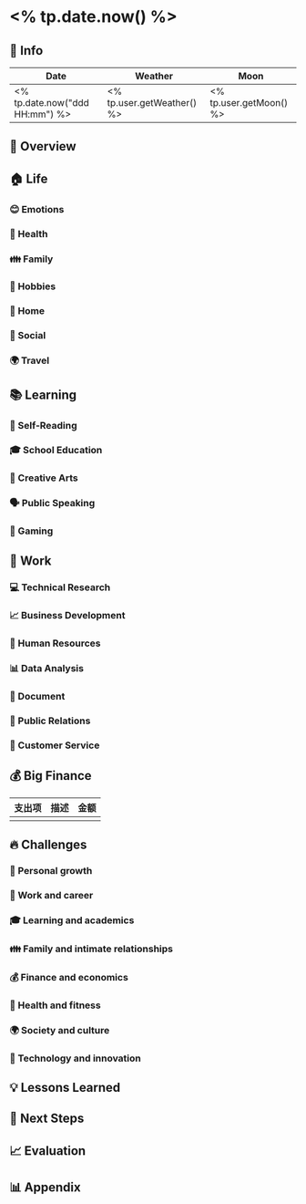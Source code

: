 # <% tp.date.now() %>

## 📆 Info

| Date           | Weather      | Moon |
| -------------- | ------------ | ---- |
| <% tp.date.now("ddd HH:mm") %> | <% tp.user.getWeather() %> | <% tp.user.getMoon() %> |

## 🌟 Overview

## 🏠 Life

### 😊 Emotions

### 🍎 Health

### 👪 Family

### 🎨 Hobbies

### 🏡 Home

### 🌈 Social

### 🌍 Travel

## 📚 Learning

### 📖 Self-Reading

### 🎓 School Education

### 🎨 Creative Arts

### 🗣️ Public Speaking

### 🎲 Gaming

## 💼 Work

### 💻 Technical Research

### 📈 Business Development

### 🏦 Human Resources

### 📊 Data Analysis

### 📝 Document

### 📢 Public Relations

### 📩 Customer Service

## 💰 Big Finance

| 支出项 | 描述   | 金额   |
| ----- | ------ | ------ |
|  |  |  |

## 🔥 Challenges

### 🌱 Personal growth

### 💼 Work and career

### 🎓 Learning and academics

### 👪 Family and intimate relationships

### 💰 Finance and economics

### 🍎 Health and fitness

### 🌍 Society and culture

### 🚀 Technology and innovation

## 💡 Lessons Learned

## 👊 Next Steps

## 📈 Evaluation

## 📊 Appendix
